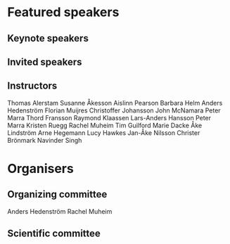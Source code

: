 # Featured speakers

## Keynote speakers


## Invited speakers


## Instructors
Thomas Alerstam
Susanne Åkesson
Aislinn Pearson
Barbara Helm
Anders Hedenström
Florian Muijres
Christoffer Johansson
John McNamara
Peter Marra
Thord Fransson
Raymond Klaassen
Lars-Anders Hansson
Peter Marra
Kristen Ruegg
Rachel Muheim
Tim Guilford
Marie Dacke
Åke Lindström
Arne Hegemann
Lucy Hawkes
Jan-Åke Nilsson
Christer Brönmark
Navinder Singh


# Organisers


## Organizing committee
Anders Hedenström 
Rachel Muheim

## Scientific committee
